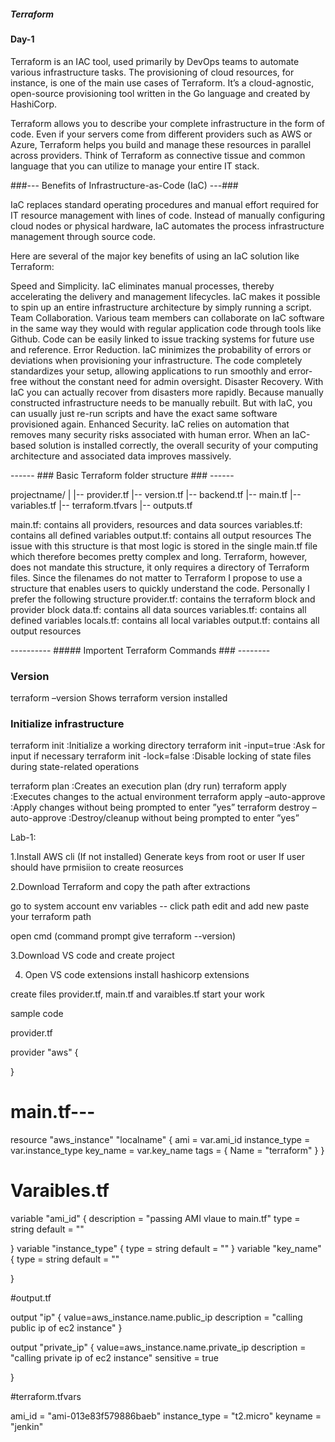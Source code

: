 ##### Terraform

#### Day-1
Terraform is an IAC tool, used primarily by DevOps teams to automate various infrastructure tasks. The provisioning of cloud resources, for instance, is one of the main use cases of Terraform. It’s a cloud-agnostic, open-source provisioning tool written in the Go language and created by HashiCorp.

Terraform allows you to describe your complete infrastructure in the form of code. Even if your servers come from different providers such as AWS or Azure, Terraform helps you build and manage these resources in parallel across providers. Think of Terraform as connective tissue and common language that you can utilize to manage your entire IT stack.

###--- Benefits of Infrastructure-as-Code (IaC) ---###

IaC replaces standard operating procedures and manual effort required for IT resource management with lines of code. Instead of manually configuring cloud nodes or physical hardware, IaC automates the process infrastructure management through source code.

Here are several of the major key benefits of using an IaC solution like Terraform:

Speed and Simplicity. IaC eliminates manual processes, thereby accelerating the delivery and management lifecycles. IaC makes it possible to spin up an entire infrastructure architecture by simply running a script.
Team Collaboration. Various team members can collaborate on IaC software in the same way they would with regular application code through tools like Github. Code can be easily linked to issue tracking systems for future use and reference.
Error Reduction. IaC minimizes the probability of errors or deviations when provisioning your infrastructure. The code completely standardizes your setup, allowing applications to run smoothly and error-free without the constant need for admin oversight.
Disaster Recovery. With IaC you can actually recover from disasters more rapidly. Because manually constructed infrastructure needs to be manually rebuilt. But with IaC, you can usually just re-run scripts and have the exact same software provisioned again.
Enhanced Security. IaC relies on automation that removes many security risks associated with human error. When an IaC-based solution is installed correctly, the overall security of your computing architecture and associated data improves massively.

------ ### Basic Terraform folder structure ### ------

projectname/
    |
    |-- provider.tf
    |-- version.tf
    |-- backend.tf
    |-- main.tf
    |-- variables.tf
    |-- terraform.tfvars
    |-- outputs.tf

main.tf:    contains all providers, resources and data sources
variables.tf: contains all defined variables
output.tf:    contains all output resources
The issue     with this structure is that most logic is stored in the single main.tf file which therefore becomes pretty complex and long. Terraform, however, does not mandate this structure, it only requires a directory of Terraform files. Since the filenames do not matter to Terraform I propose to use a structure that enables users to quickly understand the code. Personally I prefer the following structure 
provider.tf: contains the terraform block and provider block
data.tf: contains all data sources
variables.tf: contains all defined variables
locals.tf: contains all local variables
output.tf: contains all output resources

---------- ##### Importent Terraform Commands ### --------
### Version

terraform –version	Shows terraform version installed

### Initialize infrastructure ###

terraform init	                :Initialize a working directory
terraform init -input=true	:Ask for input if necessary
terraform init -lock=false	:Disable locking of state files during state-related operations

terraform plan	                :Creates an execution plan (dry run)
terraform apply	                :Executes changes to the actual environment
terraform apply –auto-approve	:Apply changes without being prompted to enter ”yes”
terraform destroy –auto-approve :Destroy/cleanup without being prompted to enter ”yes”


Lab-1: 

1.Install AWS cli (If not installed)
Generate keys from root or user If user should have prmisiion to create reosurces

2.Download Terraform and copy the path after extractions 

go to system account env variables -- click path edit and add new paste your terraform path

open cmd (command prompt give terraform --version)

3.Download VS code and create project

4. Open VS code extensions install hashicorp extensions 

create files provider.tf, main.tf and varaibles.tf start your work
 

sample code 

provider.tf

provider "aws" {
   
}

# main.tf---

resource "aws_instance" "localname" {
    ami = var.ami_id
    instance_type = var.instance_type
    key_name = var.key_name
    tags = {
      Name = "terraform"
    }
}

# Varaibles.tf

variable "ami_id" {
    description = "passing AMI vlaue to  main.tf"
    type = string
    default = ""
  
}
variable "instance_type" {
  type = string
  default = ""
}
variable "key_name" {
    type = string
    default = ""
  
}

#output.tf

output "ip" {
    value=aws_instance.name.public_ip
    description = "calling public ip of ec2 instance"
}

output "private_ip" {
    value=aws_instance.name.private_ip
    description = "calling private ip of ec2 instance"
    sensitive = true
  
}


#terraform.tfvars

ami_id = "ami-013e83f579886baeb"
instance_type = "t2.micro"
keyname = "jenkin"


